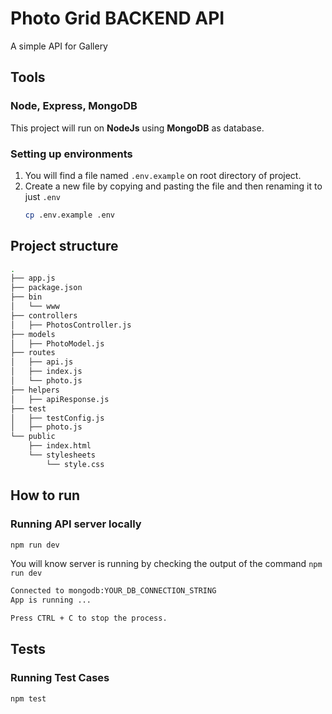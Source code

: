 # Photo Grid BACKEND API

A simple API for Gallery

## Tools

### Node, Express, MongoDB

This project will run on **NodeJs** using **MongoDB** as database.

### Setting up environments

1.  You will find a file named `.env.example` on root directory of project.
2.  Create a new file by copying and pasting the file and then renaming it to just `.env`
    ```bash
    cp .env.example .env
    ```

## Project structure

```sh
.
├── app.js
├── package.json
├── bin
│   └── www
├── controllers
│   ├── PhotosController.js
├── models
│   ├── PhotoModel.js
├── routes
│   ├── api.js
│   ├── index.js
│   └── photo.js
├── helpers
│   ├── apiResponse.js
├── test
│   ├── testConfig.js
│   ├── photo.js
└── public
    ├── index.html
    └── stylesheets
        └── style.css
```

## How to run

### Running API server locally

```bash
npm run dev
```

You will know server is running by checking the output of the command `npm run dev`

```bash
Connected to mongodb:YOUR_DB_CONNECTION_STRING
App is running ...

Press CTRL + C to stop the process.
```

## Tests

### Running Test Cases

```bash
npm test
```
